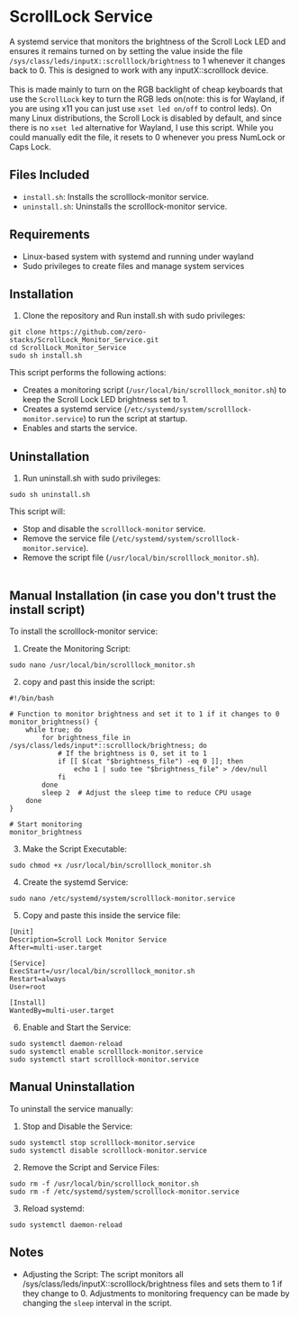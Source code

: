 # ScrollLock  Service
A systemd service that monitors the brightness of the Scroll Lock LED and ensures it remains turned on by setting the value inside the file `/sys/class/leds/inputX::scrolllock/brightness` to 1 whenever it changes back to 0. This is designed to work with any inputX::scrolllock device.
<br/><br/>
This is made mainly to turn on the RGB backlight of cheap keyboards that use the `ScrollLock` key to turn the RGB leds on(note: this is for Wayland, if you are using x11 you can just use `xset led on/off` to control leds).
On many Linux distributions, the Scroll Lock is disabled by default, and since there is no `xset led` alternative for Wayland, I use this script. While you could manually edit the file, it resets to 0 whenever you press NumLock or Caps Lock.
## Files Included
- `install.sh`: Installs the scrolllock-monitor service.
- `uninstall.sh`: Uninstalls the scrolllock-monitor service.
## Requirements
- Linux-based system with systemd and running under wayland
- Sudo privileges to create files and manage system services
## Installation
1. Clone the repository and Run install.sh with sudo privileges:
```
git clone https://github.com/zero-stacks/ScrollLock_Monitor_Service.git
cd ScrollLock_Monitor_Service
sudo sh install.sh
```
This script performs the following actions:
- Creates a monitoring script (`/usr/local/bin/scrolllock_monitor.sh`) to keep the Scroll Lock LED brightness set to 1.
- Creates a systemd service (`/etc/systemd/system/scrolllock-monitor.service`) to run the script at startup.
- Enables and starts the service.
## Uninstallation
1. Run uninstall.sh with sudo privileges:
```
sudo sh uninstall.sh

```
This script will:
- Stop and disable the `scrolllock-monitor` service.
- Remove the service file (`/etc/systemd/system/scrolllock-monitor.service`).
- Remove the script file (`/usr/local/bin/scrolllock_monitor.sh`).
<br/><br/>
## Manual Installation (in case you don't trust the install script)
To install the scrolllock-monitor service:
1. Create the Monitoring Script:
```
sudo nano /usr/local/bin/scrolllock_monitor.sh
```
2. copy and past this inside the script:
```
#!/bin/bash

# Function to monitor brightness and set it to 1 if it changes to 0
monitor_brightness() {
    while true; do
        for brightness_file in /sys/class/leds/input*::scrolllock/brightness; do
            # If the brightness is 0, set it to 1
            if [[ $(cat "$brightness_file") -eq 0 ]]; then
                echo 1 | sudo tee "$brightness_file" > /dev/null
            fi
        done
        sleep 2  # Adjust the sleep time to reduce CPU usage
    done
}

# Start monitoring
monitor_brightness

```
3. Make the Script Executable:
```
sudo chmod +x /usr/local/bin/scrolllock_monitor.sh
```
4. Create the systemd Service:
```
sudo nano /etc/systemd/system/scrolllock-monitor.service
```
5. Copy and paste this inside the service file:
```
[Unit]
Description=Scroll Lock Monitor Service
After=multi-user.target

[Service]
ExecStart=/usr/local/bin/scrolllock_monitor.sh
Restart=always
User=root

[Install]
WantedBy=multi-user.target
```
6. Enable and Start the Service:
```
sudo systemctl daemon-reload
sudo systemctl enable scrolllock-monitor.service
sudo systemctl start scrolllock-monitor.service
```
## Manual Uninstallation
To uninstall the service manually:
1. Stop and Disable the Service:
```
sudo systemctl stop scrolllock-monitor.service
sudo systemctl disable scrolllock-monitor.service
```
2. Remove the Script and Service Files:
```
sudo rm -f /usr/local/bin/scrolllock_monitor.sh
sudo rm -f /etc/systemd/system/scrolllock-monitor.service
```
3. Reload systemd:
```
sudo systemctl daemon-reload
```
## Notes
- Adjusting the Script: The script monitors all /sys/class/leds/inputX::scrolllock/brightness files and sets them to 1 if they change to 0. Adjustments to monitoring frequency can be made by changing the `sleep` interval in the script.
